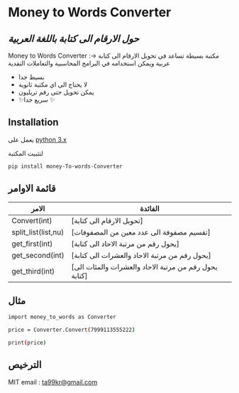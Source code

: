 # Money to Words Converter
## _حول الارقام الى كتابة باللغة العربية_


Money to Words Converter :->
مكتبة بسيطة تساعد في تحويل الارقام الى كتابة عربية ويمكن استخدامه في البرامج المحاسبية والتعاملات النقدية

- بسيط جدا
- لا يحتاج الى اي مكتبة ثانوية
 - يمكن تحويل حتى رقم تريليون
- ✨سريع جدا ✨





## Installation

يعمل على [python 3.x](https://www.python.org/)

لتثبيت المكتبة

```sh
pip install money-To-words-Converter
```


## قائمة الاوامر



| الامر | الفائدة |
| ------ | ------ |
| Convert(int) | [تحويل الارقام الى كتابة] |
| split_list(list,nu) | [تقسيم مصفوفة الى عدد معين من المصفوفات] |
| get_first(int) | [يحول رقم من مرتبة الاحاد الى كتابة] |
| get_second(int) | [يحول رقم من مرتبة الاحاد والعشرات الى كتابة] |
| get_third(int) | [يحول رقم من مرتبة الاحاد والعشرات والمئات الى كتابة] |



## مثال


```sh
import money_to_words as Converter

price = Converter.Convert(7999113555222)

print(price)
```


## الترخيص

MIT
email : ta99kr@gmail.com

